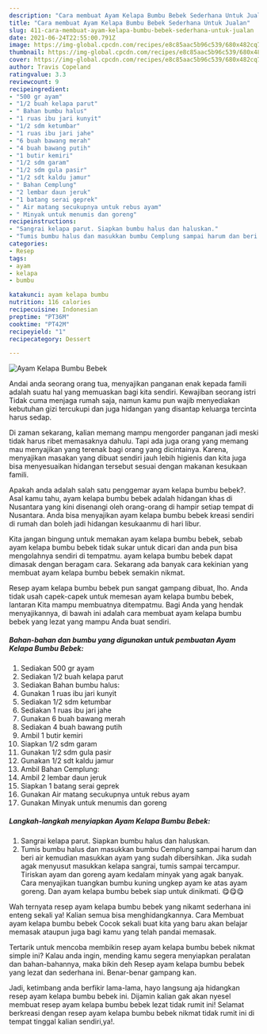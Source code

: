 ```yaml
---
description: "Cara membuat Ayam Kelapa Bumbu Bebek Sederhana Untuk Jualan"
title: "Cara membuat Ayam Kelapa Bumbu Bebek Sederhana Untuk Jualan"
slug: 411-cara-membuat-ayam-kelapa-bumbu-bebek-sederhana-untuk-jualan
date: 2021-06-24T22:55:00.791Z
image: https://img-global.cpcdn.com/recipes/e8c85aac5b96c539/680x482cq70/ayam-kelapa-bumbu-bebek-foto-resep-utama.jpg
thumbnail: https://img-global.cpcdn.com/recipes/e8c85aac5b96c539/680x482cq70/ayam-kelapa-bumbu-bebek-foto-resep-utama.jpg
cover: https://img-global.cpcdn.com/recipes/e8c85aac5b96c539/680x482cq70/ayam-kelapa-bumbu-bebek-foto-resep-utama.jpg
author: Travis Copeland
ratingvalue: 3.3
reviewcount: 9
recipeingredient:
- "500 gr ayam"
- "1/2 buah kelapa parut"
- " Bahan bumbu halus"
- "1 ruas ibu jari kunyit"
- "1/2 sdm ketumbar"
- "1 ruas ibu jari jahe"
- "6 buah bawang merah"
- "4 buah bawang putih"
- "1 butir kemiri"
- "1/2 sdm garam"
- "1/2 sdm gula pasir"
- "1/2 sdt kaldu jamur"
- " Bahan Cemplung"
- "2 lembar daun jeruk"
- "1 batang serai geprek"
- " Air matang secukupnya untuk rebus ayam"
- " Minyak untuk menumis dan goreng"
recipeinstructions:
- "Sangrai kelapa parut. Siapkan bumbu halus dan haluskan."
- "Tumis bumbu halus dan masukkan bumbu Cemplung sampai harum dan beri air kemudian masukkan ayam yang sudah dibersihkan. Jika sudah agak menyusut masukkan kelapa sangrai, tumis sampai tercampur. Tiriskan ayam dan goreng ayam kedalam minyak yang agak banyak. Cara menyajikan tuangkan bumbu kuning ungkep ayam ke atas ayam goreng. Dan ayam kelapa bumbu bebek siap untuk dinikmati. 😋😋😋"
categories:
- Resep
tags:
- ayam
- kelapa
- bumbu

katakunci: ayam kelapa bumbu 
nutrition: 116 calories
recipecuisine: Indonesian
preptime: "PT36M"
cooktime: "PT42M"
recipeyield: "1"
recipecategory: Dessert

---
```



![Ayam Kelapa Bumbu Bebek](https://img-global.cpcdn.com/recipes/e8c85aac5b96c539/680x482cq70/ayam-kelapa-bumbu-bebek-foto-resep-utama.jpg)

Andai anda seorang orang tua, menyajikan panganan enak kepada famili adalah suatu hal yang memuaskan bagi kita sendiri. Kewajiban seorang istri Tidak cuma menjaga rumah saja, namun kamu pun wajib menyediakan kebutuhan gizi tercukupi dan juga hidangan yang disantap keluarga tercinta harus sedap.

Di zaman  sekarang, kalian memang mampu mengorder panganan jadi meski tidak harus ribet memasaknya dahulu. Tapi ada juga orang yang memang mau menyajikan yang terenak bagi orang yang dicintainya. Karena, menyajikan masakan yang dibuat sendiri jauh lebih higienis dan kita juga bisa menyesuaikan hidangan tersebut sesuai dengan makanan kesukaan famili. 



Apakah anda adalah salah satu penggemar ayam kelapa bumbu bebek?. Asal kamu tahu, ayam kelapa bumbu bebek adalah hidangan khas di Nusantara yang kini disenangi oleh orang-orang di hampir setiap tempat di Nusantara. Anda bisa menyajikan ayam kelapa bumbu bebek kreasi sendiri di rumah dan boleh jadi hidangan kesukaanmu di hari libur.

Kita jangan bingung untuk memakan ayam kelapa bumbu bebek, sebab ayam kelapa bumbu bebek tidak sukar untuk dicari dan anda pun bisa mengolahnya sendiri di tempatmu. ayam kelapa bumbu bebek dapat dimasak dengan beragam cara. Sekarang ada banyak cara kekinian yang membuat ayam kelapa bumbu bebek semakin nikmat.

Resep ayam kelapa bumbu bebek pun sangat gampang dibuat, lho. Anda tidak usah capek-capek untuk memesan ayam kelapa bumbu bebek, lantaran Kita mampu membuatnya ditempatmu. Bagi Anda yang hendak menyajikannya, di bawah ini adalah cara membuat ayam kelapa bumbu bebek yang lezat yang mampu Anda buat sendiri.

<!--inarticleads1-->

##### Bahan-bahan dan bumbu yang digunakan untuk pembuatan Ayam Kelapa Bumbu Bebek:

1. Sediakan 500 gr ayam
1. Sediakan 1/2 buah kelapa parut
1. Sediakan  Bahan bumbu halus:
1. Gunakan 1 ruas ibu jari kunyit
1. Sediakan 1/2 sdm ketumbar
1. Sediakan 1 ruas ibu jari jahe
1. Gunakan 6 buah bawang merah
1. Sediakan 4 buah bawang putih
1. Ambil 1 butir kemiri
1. Siapkan 1/2 sdm garam
1. Gunakan 1/2 sdm gula pasir
1. Gunakan 1/2 sdt kaldu jamur
1. Ambil  Bahan Cemplung:
1. Ambil 2 lembar daun jeruk
1. Siapkan 1 batang serai geprek
1. Gunakan  Air matang secukupnya untuk rebus ayam
1. Gunakan  Minyak untuk menumis dan goreng




<!--inarticleads2-->

##### Langkah-langkah menyiapkan Ayam Kelapa Bumbu Bebek:

1. Sangrai kelapa parut. Siapkan bumbu halus dan haluskan.
1. Tumis bumbu halus dan masukkan bumbu Cemplung sampai harum dan beri air kemudian masukkan ayam yang sudah dibersihkan. Jika sudah agak menyusut masukkan kelapa sangrai, tumis sampai tercampur. Tiriskan ayam dan goreng ayam kedalam minyak yang agak banyak. Cara menyajikan tuangkan bumbu kuning ungkep ayam ke atas ayam goreng. Dan ayam kelapa bumbu bebek siap untuk dinikmati. 😋😋😋




Wah ternyata resep ayam kelapa bumbu bebek yang nikamt sederhana ini enteng sekali ya! Kalian semua bisa menghidangkannya. Cara Membuat ayam kelapa bumbu bebek Cocok sekali buat kita yang baru akan belajar memasak ataupun juga bagi kamu yang telah pandai memasak.

Tertarik untuk mencoba membikin resep ayam kelapa bumbu bebek nikmat simple ini? Kalau anda ingin, mending kamu segera menyiapkan peralatan dan bahan-bahannya, maka bikin deh Resep ayam kelapa bumbu bebek yang lezat dan sederhana ini. Benar-benar gampang kan. 

Jadi, ketimbang anda berfikir lama-lama, hayo langsung aja hidangkan resep ayam kelapa bumbu bebek ini. Dijamin kalian gak akan nyesel membuat resep ayam kelapa bumbu bebek lezat tidak rumit ini! Selamat berkreasi dengan resep ayam kelapa bumbu bebek nikmat tidak rumit ini di tempat tinggal kalian sendiri,ya!.

